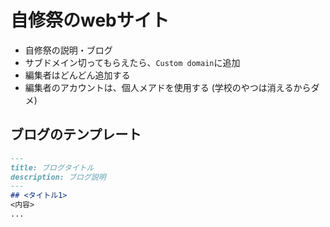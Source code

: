 # 自修祭のwebサイト
- 自修祭の説明・ブログ
- サブドメイン切ってもらえたら、`Custom domain`に追加
- 編集者はどんどん追加する
- 編集者のアカウントは、個人メアドを使用する (学校のやつは消えるからダメ)

## ブログのテンプレート
```md:docs/blog/年/月/日/blog.md
---
title: ブログタイトル
description: ブログ説明
---
## <タイトル1>
<内容>
...
```
